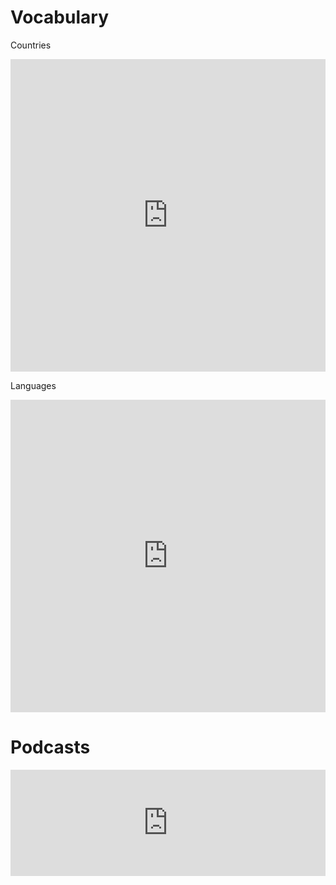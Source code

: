 

Vocabulary
=========


Countries


<iframe src="https://quizlet.com/507730567/flashcards/embed?i=7u4xy&x=1jj1" height="500" width="100%" style="border:0"></iframe>


Languages


<iframe src="https://quizlet.com/507766247/flashcards/embed?i=7u4xy&x=1jj1" height="500" width="100%" style="border:0"></iframe>


Podcasts
=======


<iframe src="https://www.listennotes.com/embedded/e/fcccb99fab254ecda9ffc6f313172517/" height="170px" width="100%" style="width: 1px; min-width: 100%;" frameborder="0" scrolling="no"></iframe>


<!--stackedit_data:
eyJoaXN0b3J5IjpbLTE0OTg1OTQ1OF19
-->